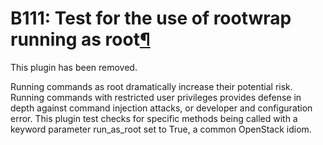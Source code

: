 # B111: Test for the use of rootwrap running as root<a href="#b111-test-for-the-use-of-rootwrap-running-as-root" class="headerlink" title="Permalink to this headline">¶</a>

This plugin has been removed.

Running commands as root dramatically increase their potential risk.
Running commands with restricted user privileges provides defense in
depth against command injection attacks, or developer and configuration
error. This plugin test checks for specific methods being called with a
keyword parameter run\_as\_root set to True, a common OpenStack idiom.
